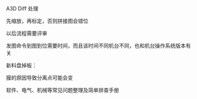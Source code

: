 A3D Diff 处理

先缩放，再标定，否则拼接图会错位

以后流程需要评审



发图命令到图到位需要时间，而且该时间不同机台不同，也和机台操作系统版本有关





新料盘掉板：

膜的原因导致分离点可能会变





软件、电气、机械等常见问题整理及简单排查手册